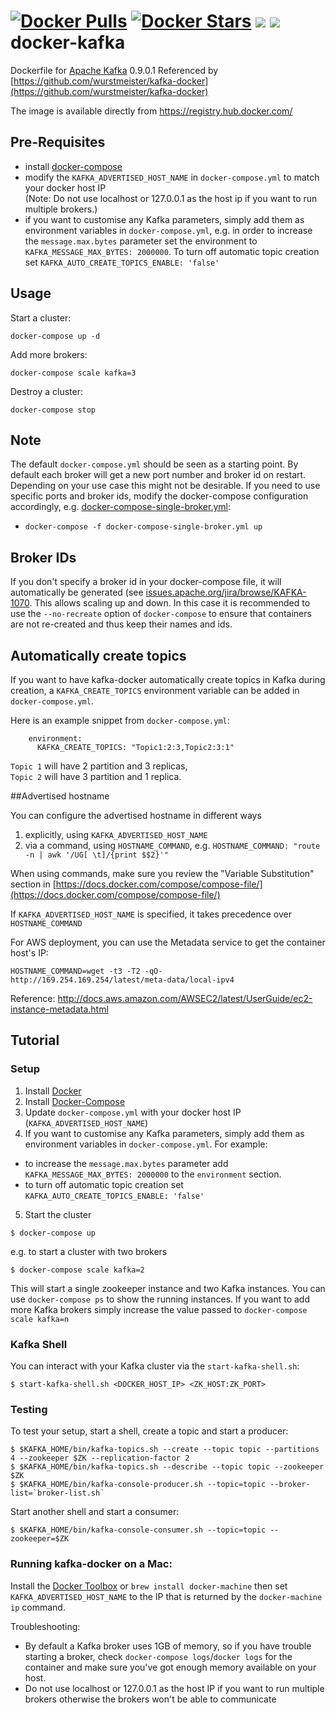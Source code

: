 [![Docker Pulls](https://img.shields.io/docker/pulls/enow/kafka.svg)](https://hub.docker.com/r/enow/kafka/)
[![Docker Stars](https://img.shields.io/docker/stars/enow/kafka.svg)](https://hub.docker.com/r/enow/kafka/)
[![](https://images.microbadger.com/badges/image/enow/kafka.svg)](https://hub.docker.com/r/enow/kafka/)
[![](https://images.microbadger.com/badges/version/enow/kafka.svg)](https://hub.docker.com/r/enow/kafka/)
docker-kafka
============
Dockerfile for [Apache Kafka](http://kafka.apache.org/) 0.9.0.1 Referenced by [https://github.com/wurstmeister/kafka-docker](https://github.com/wurstmeister/kafka-docker)

The image is available directly from https://registry.hub.docker.com/

## Pre-Requisites

- install [docker-compose](https://docs.docker.com/compose/install/)
- modify the ```KAFKA_ADVERTISED_HOST_NAME``` in ```docker-compose.yml``` to match your docker host IP <br/>
(Note: Do not use localhost or 127.0.0.1 as the host ip if you want to run multiple brokers.)
- if you want to customise any Kafka parameters, simply add them as environment variables in ```docker-compose.yml```, e.g. in order to increase the ```message.max.bytes``` parameter set the environment to ```KAFKA_MESSAGE_MAX_BYTES: 2000000```. To turn off automatic topic creation set ```KAFKA_AUTO_CREATE_TOPICS_ENABLE: 'false'```

## Usage

Start a cluster:

    docker-compose up -d

Add more brokers:

    docker-compose scale kafka=3

Destroy a cluster:

    docker-compose stop

## Note

The default ```docker-compose.yml``` should be seen as a starting point. By default each broker will get a new port number and broker id on restart. Depending on your use case this might not be desirable. If you need to use specific ports and broker ids, modify the docker-compose configuration accordingly, e.g. [docker-compose-single-broker.yml](https://github.com/Writtic/docker-kafka/blob/master/docker-compose-single-broker.yml):

- ```docker-compose -f docker-compose-single-broker.yml up```

## Broker IDs

If you don't specify a broker id in your docker-compose file, it will automatically be generated (see [issues.apache.org/jira/browse/KAFKA-1070](https://issues.apache.org/jira/browse/KAFKA-1070). This allows scaling up and down. In this case it is recommended to use the ```--no-recreate``` option of ```docker-compose``` to ensure that containers are not re-created and thus keep their names and ids.


## Automatically create topics

If you want to have kafka-docker automatically create topics in Kafka during
creation, a ```KAFKA_CREATE_TOPICS``` environment variable can be
added in ```docker-compose.yml```.

Here is an example snippet from ```docker-compose.yml```:

        environment:
          KAFKA_CREATE_TOPICS: "Topic1:2:3,Topic2:3:1"

```Topic 1``` will have 2 partition and 3 replicas, <br/>```Topic 2``` will have 3 partition and 1 replica.

##Advertised hostname

You can configure the advertised hostname in different ways

1. explicitly, using ```KAFKA_ADVERTISED_HOST_NAME```
2. via a command, using ```HOSTNAME_COMMAND```, e.g. ```HOSTNAME_COMMAND: "route -n | awk '/UG[ \t]/{print $$2}'"```

When using commands, make sure you review the "Variable Substitution" section in [https://docs.docker.com/compose/compose-file/](https://docs.docker.com/compose/compose-file/)

If ```KAFKA_ADVERTISED_HOST_NAME``` is specified, it takes precedence over ```HOSTNAME_COMMAND```

For AWS deployment, you can use the Metadata service to get the container host's IP:
```
HOSTNAME_COMMAND=wget -t3 -T2 -qO-  http://169.254.169.254/latest/meta-data/local-ipv4
```
Reference: http://docs.aws.amazon.com/AWSEC2/latest/UserGuide/ec2-instance-metadata.html

## Tutorial

### Setup

1. Install [Docker](https://docs.docker.com/docker-for-mac/#h_installation)
2. Install [Docker-Compose](https://docs.docker.com/compose/install/)
3. Update ```docker-compose.yml``` with your docker host IP (```KAFKA_ADVERTISED_HOST_NAME```)
4. If you want to customise any Kafka parameters, simply add them as environment variables in ```docker-compose.yml```.
For example:
  - to increase the ```message.max.bytes``` parameter add ```KAFKA_MESSAGE_MAX_BYTES: 2000000``` to the ```environment``` section.
  - to turn off automatic topic creation set ```KAFKA_AUTO_CREATE_TOPICS_ENABLE: 'false'```
5. Start the cluster
```
$ docker-compose up
```
e.g. to start a cluster with two brokers
```
$ docker-compose scale kafka=2
```
This will start a single zookeeper instance and two Kafka instances. You can use ```docker-compose ps``` to show the running instances. If you want to add more Kafka brokers simply increase the value passed to ```docker-compose scale kafka=n```

### Kafka Shell

You can interact with your Kafka cluster via the ```start-kafka-shell.sh```:
```
$ start-kafka-shell.sh <DOCKER_HOST_IP> <ZK_HOST:ZK_PORT>
```

### Testing
To test your setup, start a shell, create a topic and start a producer:

    $ $KAFKA_HOME/bin/kafka-topics.sh --create --topic topic --partitions 4 --zookeeper $ZK --replication-factor 2
    $ $KAFKA_HOME/bin/kafka-topics.sh --describe --topic topic --zookeeper $ZK
    $ $KAFKA_HOME/bin/kafka-console-producer.sh --topic=topic --broker-list=`broker-list.sh`

Start another shell and start a consumer:

    $ $KAFKA_HOME/bin/kafka-console-consumer.sh --topic=topic --zookeeper=$ZK

### Running kafka-docker on a Mac:
Install the [Docker Toolbox](https://www.docker.com/products/docker-toolbox) or ```brew install docker-machine``` then set ```KAFKA_ADVERTISED_HOST_NAME``` to the IP that is returned by the ```docker-machine ip``` command.

Troubleshooting:
- By default a Kafka broker uses 1GB of memory, so if you have trouble starting a broker, check ```docker-compose logs```/```docker logs``` for the container and make sure you've got enough memory available on your host.
- Do not use localhost or 127.0.0.1 as the host IP if you want to run multiple brokers otherwise the brokers won't be able to communicate
